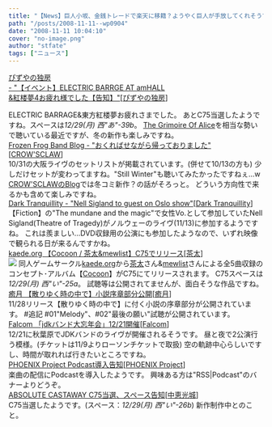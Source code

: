```yaml
---
title: "【News】巨人小坂、金銭トレードで楽天に移籍？ようやく巨人が手放してくれそうですね"
path: "/posts/2008-11-11--wp0904"
date: "2008-11-11 10:04:10"
cover: "no-image.png"
author: "stfate"
tags: ["ニュース"]
---
```


<style type="text/css">
<!--
p {white-space: pre-wrap};
-->
</style>

<a class="topics" href="http://www.pizuya.com/" target="_blank">ぴずやの独房 - "【イベント】ELECTRIC BARRGE AT amHALL &紅楼夢4お疲れ様でした【告知】"</a><span class="junre">[<a href="http://www.pizuya.com/" target="_blank">ぴずやの独房</a>]</span>
<div class="news">ELECTRIC BARRAGE&東方紅楼夢お疲れさまでした。
あとC75当選したようですね。スペースは<em>12/29(月) 西"あ"-39b</em>。
<a href="http://pm.pizuya.com/pcmm0001/" target="_blank">The Grimoire Of Alice</a>を相当な勢いで聴いている最近ですが、冬の新作も楽しみですね。</div>
<a class="topics" href="http://live.crowsclaw.info/2008/11/11/1646_658.php" target="_blank">Frozen Frog Band Blog - "おくればせながら帰っておりました"</a><span class="junre">[<a href="http://www.crowsclaw.info/" target="_blank">CROW'SCLAW</a>]</span>
<div class="news">10/31の大阪ライヴのセットリストが掲載されています。(併せて10/13の方も)
少しだけセットが変わってますね。"Still Winter"も聴いてみたかったですねぇ…w
<a href="http://www.crowsclaw.info/2008/11/11/1707_659.php#more" target="_blank">CROW'SCLAWのBlog</a>では冬コミ新作？の話がそろっと。
どういう方向性で来るかも含めて楽しみですね。</div>
<a class="topics" href="http://www.darktranquillity.com/realindex.html" target="_blank">Dark Tranquillity - "Nell Sigland to guest on Oslo show"</a><span class="junre">[<a href="http://www.darktranquillity.com/" target="_blank">Dark Tranquillity</a>]</span>
<div class="news">【Fiction】の"The mundane and the magic"で女性Vo.として参加していたNell Sigland(Theatre  of Tragedy)がノルウェーのライヴ(11/13)に参加するようですね。
これは羨ましい…DVD収録用の公演にも参加したようなので、いずれ映像で観られる日が来るんですかね。</div>
<a class="topics" href="http://kaede.org/" target="_blank">kaede.org 【Cocoon / 茶太&mewlist】C75でリリース</a><span class="junre">[<a href="http://chata.moo.jp/" target="_blank">茶太</a>]</span>
<div class="news"><a href="http://kaede.org/" target="_blank"><img src="http://kaede.org/aid/cocoon.jpg"></a>
同人ゲームサークル<a href="http://kaede.org/" target="_blank">kaede.org</a>から<a href="http://chata.moo.jp/" target="_blank">茶太</a>さん&<a href="http://blog.mewlist.com/" target="_blank">mewlist</a>さんによる全5曲収録のコンセプト･アルバム【<a href="http://kaede.org/" target="_blank">Cocoon</a>】がC75にてリリースされます。
C75スペースは<em>12/29(月) 西"い"-25a</em>。
試聴等は公開されてませんが、面白そうな作品ですね。</div>
<a class="topics" href="http://www.chambers.co.jp/" target="_blank">癒月 【散りゆく時の中で】小説序章部分公開</a><span class="junre">[<a href="http://aonokioku.sakura.ne.jp/" target="_blank">癒月</a>]</span>
<div class="news">11/28リリース【散りゆく時の中で】に付く小説の序章部分が公開されています。
#追記
#01"Melody"、#02"最後の願い"試聴が公開されています。</div>
<a class="topics" href="http://www.falcom.co.jp/jdk/" target="_blank">Falcom 「jdkバンド大忘年会」12/21開催</a><span class="junre">[<a href="http://www.falcom.co.jp/" target="_blank">Falcom</a>]</span>
<div class="news">12/21に秋葉原でJDKバンドのライヴが開催されるそうです。
昼と夜で2公演行う模様。(チケットは11/9よりローソンチケットで取扱)
空の軌跡中心らしいですし、時間が取れれば行きたいところですね。</div>
<a class="topics" href="http://www.p-pr.info/" target="_blank">PHOENIX Project Podcast導入告知</a><span class="junre">[<a href="http://www.p-pr.info/" target="_blank">PHOENIX Project</a>]</span>
<div class="news">楽曲の配信にPodcastを導入したようです。
興味ある方は"RSS|Podcast"のバナーよりどうぞ。</div>
<a class="topics" href="http://shule-aroon.jugem.jp/" target="_blank">ABSOLUTE CASTAWAY C75当選、スペース告知</a><span class="junre">[<a href="http://shule-aroon.sakura.ne.jp/" target="_blank">中恵光城</a>]</span>
<div class="news">C75当選したようです。(スペース：<em>12/29(月) 西"い"-26b</em>)
新作制作中とのこと。</div>
